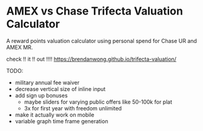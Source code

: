 # AMEX vs Chase Trifecta Valuation Calculator
A reward points valuation calculator using personal spend for Chase UR and AMEX MR.

check !! it !! out !!!! https://brendanwong.github.io/trifecta-valuation/

TODO:
* military annual fee waiver
* decrease vertical size of inline input
* add sign up bonuses
  * maybe sliders for varying public offers like 50-100k for plat
  * 3x for first year with freedom unlimited
* make it actually work on mobile
* variable graph time frame generation